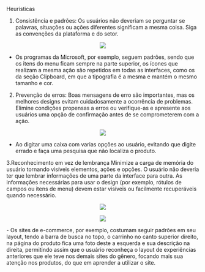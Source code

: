 Heurísticas

1. Consistência e padrões: Os usuários não deveriam se perguntar se palavras, situações ou ações diferentes significam a mesma coisa. Siga as convenções da plataforma e do setor.
<p align=center>  <img src = "1.png"> </p>

- Os programas da Microsoft, por exemplo, seguem padrões, sendo que os itens do menu ficam sempre na parte superior, os ícones que realizam a mesma ação são repetidos em todas as interfaces, como os da seção Clipboard, em que a tipografia é a mesma e mantém o mesmo tamanho e cor.


2. Prevenção de erros: Boas mensagens de erro são importantes, mas os melhores designs evitam cuidadosamente a ocorrência de problemas. Elimine condições propensas a erros ou verifique-as e apresente aos usuários uma opção de confirmação antes de se comprometerem com a ação.
<p align=center>  <img src = "2.png"> </p>
 
 - Ao digitar uma caixa com varias opções ao usuário, evitando que digite errado e faça uma pesquisa que não localiza o produto.

3.Reconhecimento em vez de lembrança
Minimize a carga de memória do usuário tornando visíveis elementos, ações e opções. O usuário não deveria ter que lembrar informações de uma parte da interface para outra. As informações necessárias para usar o design (por exemplo, rótulos de campos ou itens de menu) devem estar visíveis ou facilmente recuperáveis ​​quando necessário.
<p align=center>  <img src = "3-1.png"> </p>
<p align=center>  <img src = "3-2.png"> </p>
- Os sites de e-commerce, por exemplo, costumam seguir padrões em seu layout, tendo a barra de busca no topo, o carrinho no canto superior direito, na página do produto fica uma foto deste a esquerda e sua descrição na direita, permitindo assim que o usuário reconheça o layout de experiências anteriores que ele teve nos demais sites do gênero, focando mais sua atenção nos produtos, do que em aprender a utilizar o site.